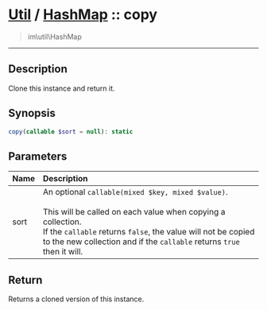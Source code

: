 # [Util](Util.md) / [HashMap](Util-HashMap.md) :: copy
 > im\util\HashMap
____

## Description
Clone this instance and return it.

## Synopsis
```php
copy(callable $sort = null): static
```

## Parameters
| Name | Description |
| :--- | :---------- |
| sort | An optional `callable(mixed $key, mixed $value)`.<br /><br />This will be called on each value when copying a collection.<br />If the `callable` returns `false`, the value will not be copied<br />to the new collection and if the `callable` returns `true` then it will. |

## Return
Returns a cloned version of this instance.

